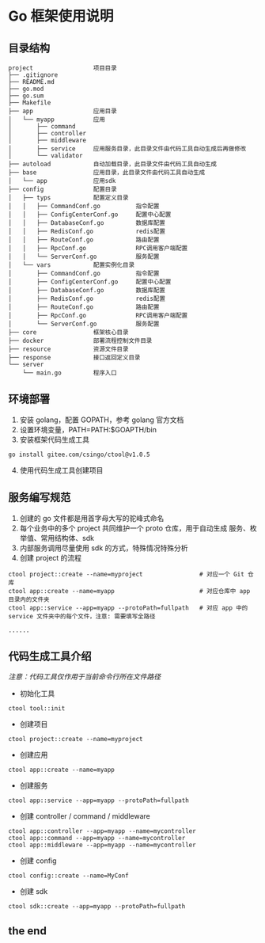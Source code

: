 # Go 框架使用说明

## 目录结构

```
project                 项目目录
├── .gitignore
├── README.md
├── go.mod
├── go.sum
├── Makefile
├── app                 应用目录
│   └── myapp           应用
│       ├── command
│       ├── controller
│       ├── middleware
│       ├── service     应用服务目录，此目录文件由代码工具自动生成后再做修改
│       └── validator
├── autoload            自动加载目录，此目录文件由代码工具自动生成
├── base                应用目录，此目录文件由代码工具自动生成
│   └── app             应用sdk
├── config              配置目录
│   ├── typs            配置定义目录
│   │   ├── CommandConf.go          指令配置
│   │   ├── ConfigCenterConf.go     配置中心配置
│   │   ├── DatabaseConf.go         数据库配置
│   │   ├── RedisConf.go            redis配置
│   │   ├── RouteConf.go            路由配置
│   │   ├── RpcConf.go              RPC调用客户端配置
│   │   └── ServerConf.go           服务配置
│   └── vars            配置实例化目录
│       ├── CommandConf.go          指令配置
│       ├── ConfigCenterConf.go     配置中心配置
│       ├── DatabaseConf.go         数据库配置
│       ├── RedisConf.go            redis配置
│       ├── RouteConf.go            路由配置
│       ├── RpcConf.go              RPC调用客户端配置
│       └── ServerConf.go           服务配置
├── core                框架核心目录
├── docker              部署流程控制文件目录
├── resource            资源文件目录
├── response            接口返回定义目录
└── server
    └── main.go         程序入口
```

## 环境部署

1. 安装 golang，配置 GOPATH，参考 golang 官方文档
2. 设置环境变量，PATH=PATH:$GOAPTH/bin
3. 安装框架代码生成工具
```
go install gitee.com/csingo/ctool@v1.0.5
```
4. 使用代码生成工具创建项目

## 服务编写规范
1. 创建的 go 文件都是用首字母大写的驼峰式命名
2. 每个业务中的多个 project 共同维护一个 proto 仓库，用于自动生成 服务、枚举值、常用结构体、sdk
3. 内部服务调用尽量使用 sdk 的方式，特殊情况特殊分析
4. 创建 project 的流程
```
ctool project::create --name=myproject                # 对应一个 Git 仓库
ctool app::create --name=myapp                        # 对应仓库中 app 目录内的文件夹
ctool app::service --app=myapp --protoPath=fullpath   # 对应 app 中的 service 文件夹中的每个文件，注意: 需要填写全路径

......
```

## 代码生成工具介绍
_注意：代码工具仅作用于当前命令行所在文件路径_

- 初始化工具
```
ctool tool::init
```

- 创建项目
```
ctool project::create --name=myproject
```

- 创建应用
```
ctool app::create --name=myapp
```

- 创建服务
```
ctool app::service --app=myapp --protoPath=fullpath
```

- 创建 controller / command / middleware
```
ctool app::controller --app=myapp --name=mycontroller
ctool app::command --app=myapp --name=mycontroller
ctool app::middleware --app=myapp --name=mycontroller
```

- 创建 config
```
ctool config::create --name=MyConf
```

- 创建 sdk
```
ctool sdk::create --app=myapp --protoPath=fullpath
```






## the end










